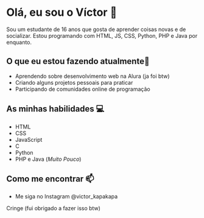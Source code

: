 # Olá, eu sou o Víctor 👋

Sou um estudante de 16 anos que gosta de aprender coisas novas e de socializar. Estou programando com HTML, JS, CSS, Python, PHP e Java por enquanto.

## O que eu estou fazendo atualmente🚀

- Aprendendo sobre desenvolvimento web na Alura (ja foi btw)
- Criando alguns projetos pessoais para praticar
- Participando de comunidades online de programação

## As minhas habilidades 💻

- HTML
- CSS
- JavaScript
- C
- Python
- PHP e Java (*Muito Pouco*)
## Como me encontrar 📫

- Me siga no Instagram @victor_kapakapa

Cringe (fui obrigado a fazer isso btw)
